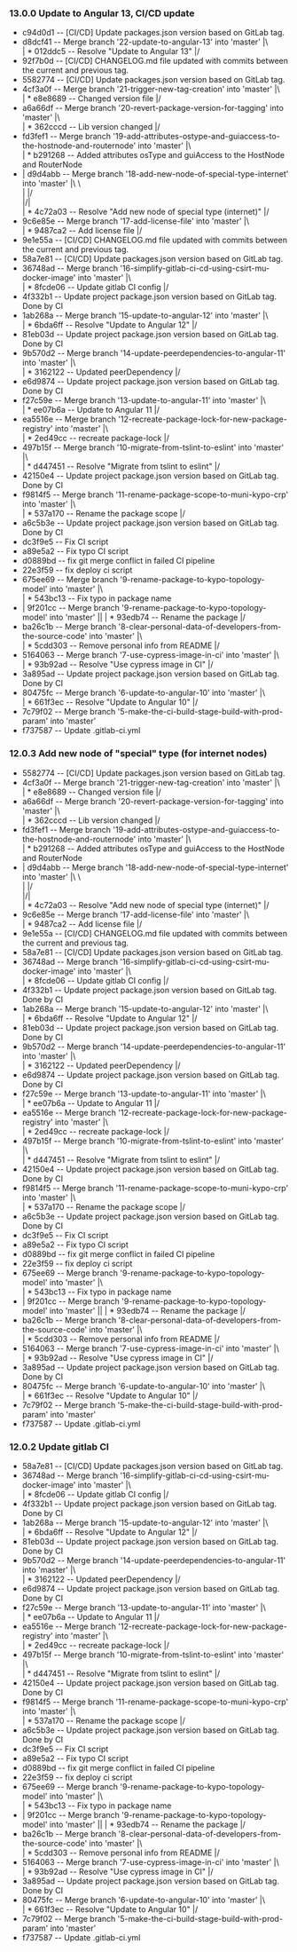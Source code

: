 ### 13.0.0 Update to Angular 13, CI/CD update
* c94d0d1 -- [CI/CD] Update packages.json version based on GitLab tag.
*   d8dcf41 -- Merge branch '22-update-to-angular-13' into 'master'
|\  
| * 012ddc5 -- Resolve "Update to Angular 13"
|/  
* 92f7b0d -- [CI/CD] CHANGELOG.md file updated with commits between the current and previous tag.
* 5582774 -- [CI/CD] Update packages.json version based on GitLab tag.
*   4cf3a0f -- Merge branch '21-trigger-new-tag-creation' into 'master'
|\  
| * e8e8689 -- Changed version file
|/  
*   a6a66df -- Merge branch '20-revert-package-version-for-tagging' into 'master'
|\  
| * 362cccd -- Lib version changed
|/  
*   fd3fef1 -- Merge branch '19-add-attributes-ostype-and-guiaccess-to-the-hostnode-and-routernode' into 'master'
|\  
| * b291268 -- Added attributes osType and guiAccess to the HostNode and RouterNode
* |   d9d4abb -- Merge branch '18-add-new-node-of-special-type-internet' into 'master'
|\ \  
| |/  
|/|   
| * 4c72a03 -- Resolve "Add new node of special type (internet)"
|/  
*   9c6e85e -- Merge branch '17-add-license-file' into 'master'
|\  
| * 9487ca2 -- Add license file
|/  
* 9e1e55a -- [CI/CD] CHANGELOG.md file updated with commits between the current and previous tag.
* 58a7e81 -- [CI/CD] Update packages.json version based on GitLab tag.
*   36748ad -- Merge branch '16-simplify-gitlab-ci-cd-using-csirt-mu-docker-image' into 'master'
|\  
| * 8fcde06 -- Update gitlab CI config
|/  
* 4f332b1 -- Update project package.json version based on GitLab tag. Done by CI
*   1ab268a -- Merge branch '15-update-to-angular-12' into 'master'
|\  
| * 6bda6ff -- Resolve "Update to Angular 12"
|/  
* 81eb03d -- Update project package.json version based on GitLab tag. Done by CI
*   9b570d2 -- Merge branch '14-update-peerdependencies-to-angular-11' into 'master'
|\  
| * 3162122 -- Updated peerDependency
|/  
* e6d9874 -- Update project package.json version based on GitLab tag. Done by CI
*   f27c59e -- Merge branch '13-update-to-angular-11' into 'master'
|\  
| * ee07b6a -- Update to Angular 11
|/  
*   ea5516e -- Merge branch '12-recreate-package-lock-for-new-package-registry' into 'master'
|\  
| * 2ed49cc -- recreate package-lock
|/  
*   497b15f -- Merge branch '10-migrate-from-tslint-to-eslint' into 'master'
|\  
| * d447451 -- Resolve "Migrate from tslint to eslint"
|/  
* 42150e4 -- Update project package.json version based on GitLab tag. Done by CI
*   f9814f5 -- Merge branch '11-rename-package-scope-to-muni-kypo-crp' into 'master'
|\  
| * 537a170 -- Rename the package scope
|/  
* a6c5b3e -- Update project package.json version based on GitLab tag. Done by CI
* dc3f9e5 -- Fix CI script
* a89e5a2 -- Fix typo CI script
* d0889bd -- fix git merge conflict in failed CI pipeline
* 22e3f59 -- fix deploy ci script
*   675ee69 -- Merge branch '9-rename-package-to-kypo-topology-model' into 'master'
|\  
| * 543bc13 -- Fix typo in package name
* | 9f201cc -- Merge branch '9-rename-package-to-kypo-topology-model' into 'master'
|\| 
| * 93edb74 -- Rename the package
|/  
*   ba26c1b -- Merge branch '8-clear-personal-data-of-developers-from-the-source-code' into 'master'
|\  
| * 5cdd303 -- Remove personal info from README
|/  
*   5164063 -- Merge branch '7-use-cypress-image-in-ci' into 'master'
|\  
| * 93b92ad -- Resolve "Use cypress image in CI"
|/  
* 3a895ad -- Update project package.json version based on GitLab tag. Done by CI
*   80475fc -- Merge branch '6-update-to-angular-10' into 'master'
|\  
| * 661f3ec -- Resolve "Update to Angular 10"
|/  
* 7c79f02 -- Merge branch '5-make-the-ci-build-stage-build-with-prod-param' into 'master'
* f737587 -- Update .gitlab-ci.yml
### 12.0.3 Add new node of "special" type (for internet nodes)
* 5582774 -- [CI/CD] Update packages.json version based on GitLab tag.
*   4cf3a0f -- Merge branch '21-trigger-new-tag-creation' into 'master'
|\  
| * e8e8689 -- Changed version file
|/  
*   a6a66df -- Merge branch '20-revert-package-version-for-tagging' into 'master'
|\  
| * 362cccd -- Lib version changed
|/  
*   fd3fef1 -- Merge branch '19-add-attributes-ostype-and-guiaccess-to-the-hostnode-and-routernode' into 'master'
|\  
| * b291268 -- Added attributes osType and guiAccess to the HostNode and RouterNode
* |   d9d4abb -- Merge branch '18-add-new-node-of-special-type-internet' into 'master'
|\ \  
| |/  
|/|   
| * 4c72a03 -- Resolve "Add new node of special type (internet)"
|/  
*   9c6e85e -- Merge branch '17-add-license-file' into 'master'
|\  
| * 9487ca2 -- Add license file
|/  
* 9e1e55a -- [CI/CD] CHANGELOG.md file updated with commits between the current and previous tag.
* 58a7e81 -- [CI/CD] Update packages.json version based on GitLab tag.
*   36748ad -- Merge branch '16-simplify-gitlab-ci-cd-using-csirt-mu-docker-image' into 'master'
|\  
| * 8fcde06 -- Update gitlab CI config
|/  
* 4f332b1 -- Update project package.json version based on GitLab tag. Done by CI
*   1ab268a -- Merge branch '15-update-to-angular-12' into 'master'
|\  
| * 6bda6ff -- Resolve "Update to Angular 12"
|/  
* 81eb03d -- Update project package.json version based on GitLab tag. Done by CI
*   9b570d2 -- Merge branch '14-update-peerdependencies-to-angular-11' into 'master'
|\  
| * 3162122 -- Updated peerDependency
|/  
* e6d9874 -- Update project package.json version based on GitLab tag. Done by CI
*   f27c59e -- Merge branch '13-update-to-angular-11' into 'master'
|\  
| * ee07b6a -- Update to Angular 11
|/  
*   ea5516e -- Merge branch '12-recreate-package-lock-for-new-package-registry' into 'master'
|\  
| * 2ed49cc -- recreate package-lock
|/  
*   497b15f -- Merge branch '10-migrate-from-tslint-to-eslint' into 'master'
|\  
| * d447451 -- Resolve "Migrate from tslint to eslint"
|/  
* 42150e4 -- Update project package.json version based on GitLab tag. Done by CI
*   f9814f5 -- Merge branch '11-rename-package-scope-to-muni-kypo-crp' into 'master'
|\  
| * 537a170 -- Rename the package scope
|/  
* a6c5b3e -- Update project package.json version based on GitLab tag. Done by CI
* dc3f9e5 -- Fix CI script
* a89e5a2 -- Fix typo CI script
* d0889bd -- fix git merge conflict in failed CI pipeline
* 22e3f59 -- fix deploy ci script
*   675ee69 -- Merge branch '9-rename-package-to-kypo-topology-model' into 'master'
|\  
| * 543bc13 -- Fix typo in package name
* | 9f201cc -- Merge branch '9-rename-package-to-kypo-topology-model' into 'master'
|\| 
| * 93edb74 -- Rename the package
|/  
*   ba26c1b -- Merge branch '8-clear-personal-data-of-developers-from-the-source-code' into 'master'
|\  
| * 5cdd303 -- Remove personal info from README
|/  
*   5164063 -- Merge branch '7-use-cypress-image-in-ci' into 'master'
|\  
| * 93b92ad -- Resolve "Use cypress image in CI"
|/  
* 3a895ad -- Update project package.json version based on GitLab tag. Done by CI
*   80475fc -- Merge branch '6-update-to-angular-10' into 'master'
|\  
| * 661f3ec -- Resolve "Update to Angular 10"
|/  
* 7c79f02 -- Merge branch '5-make-the-ci-build-stage-build-with-prod-param' into 'master'
* f737587 -- Update .gitlab-ci.yml
### 12.0.2 Update gitlab CI
* 58a7e81 -- [CI/CD] Update packages.json version based on GitLab tag.
*   36748ad -- Merge branch '16-simplify-gitlab-ci-cd-using-csirt-mu-docker-image' into 'master'
|\  
| * 8fcde06 -- Update gitlab CI config
|/  
* 4f332b1 -- Update project package.json version based on GitLab tag. Done by CI
*   1ab268a -- Merge branch '15-update-to-angular-12' into 'master'
|\  
| * 6bda6ff -- Resolve "Update to Angular 12"
|/  
* 81eb03d -- Update project package.json version based on GitLab tag. Done by CI
*   9b570d2 -- Merge branch '14-update-peerdependencies-to-angular-11' into 'master'
|\  
| * 3162122 -- Updated peerDependency
|/  
* e6d9874 -- Update project package.json version based on GitLab tag. Done by CI
*   f27c59e -- Merge branch '13-update-to-angular-11' into 'master'
|\  
| * ee07b6a -- Update to Angular 11
|/  
*   ea5516e -- Merge branch '12-recreate-package-lock-for-new-package-registry' into 'master'
|\  
| * 2ed49cc -- recreate package-lock
|/  
*   497b15f -- Merge branch '10-migrate-from-tslint-to-eslint' into 'master'
|\  
| * d447451 -- Resolve "Migrate from tslint to eslint"
|/  
* 42150e4 -- Update project package.json version based on GitLab tag. Done by CI
*   f9814f5 -- Merge branch '11-rename-package-scope-to-muni-kypo-crp' into 'master'
|\  
| * 537a170 -- Rename the package scope
|/  
* a6c5b3e -- Update project package.json version based on GitLab tag. Done by CI
* dc3f9e5 -- Fix CI script
* a89e5a2 -- Fix typo CI script
* d0889bd -- fix git merge conflict in failed CI pipeline
* 22e3f59 -- fix deploy ci script
*   675ee69 -- Merge branch '9-rename-package-to-kypo-topology-model' into 'master'
|\  
| * 543bc13 -- Fix typo in package name
* | 9f201cc -- Merge branch '9-rename-package-to-kypo-topology-model' into 'master'
|\| 
| * 93edb74 -- Rename the package
|/  
*   ba26c1b -- Merge branch '8-clear-personal-data-of-developers-from-the-source-code' into 'master'
|\  
| * 5cdd303 -- Remove personal info from README
|/  
*   5164063 -- Merge branch '7-use-cypress-image-in-ci' into 'master'
|\  
| * 93b92ad -- Resolve "Use cypress image in CI"
|/  
* 3a895ad -- Update project package.json version based on GitLab tag. Done by CI
*   80475fc -- Merge branch '6-update-to-angular-10' into 'master'
|\  
| * 661f3ec -- Resolve "Update to Angular 10"
|/  
* 7c79f02 -- Merge branch '5-make-the-ci-build-stage-build-with-prod-param' into 'master'
* f737587 -- Update .gitlab-ci.yml
